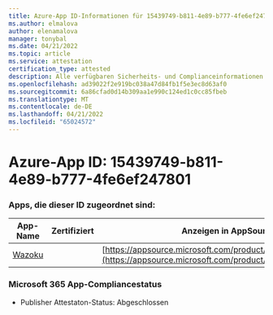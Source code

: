 ```yaml
---
title: Azure-App ID-Informationen für 15439749-b811-4e89-b777-4fe6ef247801
ms.author: elmalova
author: elenamalova
manager: tonybal
ms.date: 04/21/2022
ms.topic: article
ms.service: attestation
certification_type: attested
description: Alle verfügbaren Sicherheits- und Complianceinformationen für 15439749-b811-4e89-b777-4fe6ef247801.
ms.openlocfilehash: ad39022f2e919bc038a47d84fb1f5e3ec8d63af0
ms.sourcegitcommit: 6a86cfad0d14b309aa1e990c124ed1c0cc85fbeb
ms.translationtype: MT
ms.contentlocale: de-DE
ms.lasthandoff: 04/21/2022
ms.locfileid: "65024572"
---
```

# <a name="azure-app-id-15439749-b811-4e89-b777-4fe6ef247801"></a>Azure-App ID: 15439749-b811-4e89-b777-4fe6ef247801


### <a name="apps-associated-with-this-id"></a>Apps, die dieser ID zugeordnet sind:
| **App-Name** | **Zertifiziert** | **Anzeigen in AppSource** |
|--------------|---------------|-----------------------|
| [Wazoku](../forward/WA200003384.md) |  | [https://appsource.microsoft.com/product/office/WA200003384](https://appsource.microsoft.com/product/office/WA200003384) |

### <a name="microsoft-365-app-compliance-status"></a>Microsoft 365 App-Compliancestatus
- Publisher Attestaton-Status: Abgeschlossen
